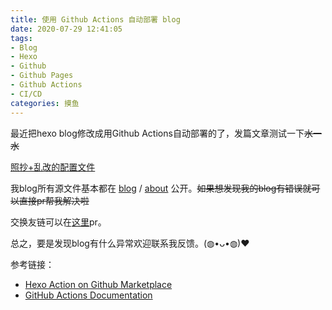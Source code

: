 ```yaml
---
title: 使用 Github Actions 自动部署 blog
date: 2020-07-29 12:41:05
tags:
- Blog
- Hexo
- Github
- Github Pages
- Github Actions
- CI/CD
categories: 摸鱼
---
```


最近把hexo blog修改成用Github Actions自动部署的了，发篇文章测试一下~~水一水~~
<!-- more -->
[照抄+乱改的配置文件](https://github.com/Misaka13514/blog/blob/hexo/.github/workflows/deploy.yml)

我blog所有源文件基本都在 [blog](https://github.com/Misaka13514/blog) / [about](https://github.com/Misaka13514/about) 公开。~~如果想发现我的blog有错误就可以直接pr帮我解决啦~~

交换友链可以在[这里](https://github.com/Misaka13514/Friends)pr。

总之，要是发现blog有什么异常欢迎联系我反馈。(◍•ᴗ•◍)❤

参考链接：

- [Hexo Action on Github Marketplace](https://github.com/marketplace/actions/hexo-action)
- [GitHub Actions Documentation](https://docs.github.com/en/actions)
